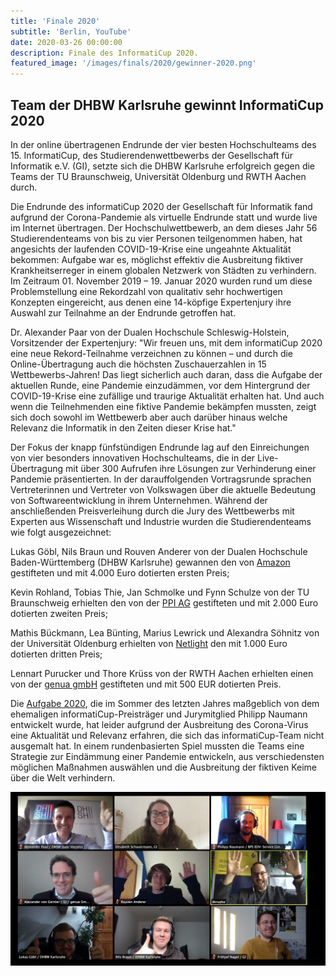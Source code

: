 ```yaml
---
title: 'Finale 2020'
subtitle: 'Berlin, YouTube'
date: 2020-03-26 00:00:00
description: Finale des InformatiCup 2020.
featured_image: '/images/finals/2020/gewinner-2020.png'
---
```


## Team der DHBW Karlsruhe gewinnt InformatiCup 2020 ##

In der online übertragenen Endrunde der vier besten Hochschulteams des 15. InformatiCup, des Studierendenwettbewerbs der Gesellschaft für Informatik e.V. (GI), setzte sich die DHBW Karlsruhe erfolgreich gegen die Teams der TU Braunschweig, Universität Oldenburg und RWTH Aachen durch.

Die Endrunde des informatiCup 2020 der Gesellschaft für Informatik fand aufgrund der Corona-Pandemie als virtuelle Endrunde statt und wurde live im Internet übertragen. Der Hochschulwettbewerb, an dem dieses Jahr 56 Studierendenteams von bis zu vier Personen teilgenommen haben, hat angesichts der laufenden COVID-19-Krise eine ungeahnte Aktualität bekommen: Aufgabe war es, möglichst effektiv die Ausbreitung fiktiver Krankheitserreger in einem globalen Netzwerk von Städten zu verhindern. Im Zeitraum 01. November 2019 – 19. Januar 2020 wurden rund um diese Problemstellung eine Rekordzahl von qualitativ sehr hochwertigen Konzepten eingereicht, aus denen eine 14-köpfige Expertenjury ihre Auswahl zur Teilnahme an der Endrunde getroffen hat.

Dr. Alexander Paar von der Dualen Hochschule Schleswig-Holstein, Vorsitzender der Expertenjury: "Wir freuen uns, mit dem informatiCup 2020 eine neue Rekord-Teilnahme verzeichnen zu können – und durch die Online-Übertragung auch die höchsten Zuschauerzahlen in 15 Wettbewerbs-Jahren! Das liegt sicherlich auch daran, dass die Aufgabe der aktuellen Runde, eine Pandemie einzudämmen, vor dem Hintergrund der COVID-19-Krise eine zufällige und traurige Aktualität erhalten hat. Und auch wenn die Teilnehmenden eine fiktive Pandemie bekämpfen mussten, zeigt sich doch sowohl im Wettbewerb aber auch darüber hinaus welche Relevanz die Informatik in den Zeiten dieser Krise hat."

Der Fokus der knapp fünfstündigen Endrunde lag auf den Einreichungen von vier besonders innovativen Hochschulteams, die in der Live-Übertragung mit über 300 Aufrufen ihre Lösungen zur Verhinderung einer Pandemie präsentierten. In der darauffolgenden Vortragsrunde sprachen Vertreterinnen und Vertreter von Volkswagen über die aktuelle Bedeutung von Softwareentwicklung in ihrem Unternehmen. Während der anschließenden Preisverleihung durch die Jury des Wettbewerbs mit Experten aus Wissenschaft und Industrie wurden die Studierendenteams wie folgt ausgezeichnet:

Lukas Göbl, Nils Braun und Rouven Anderer von der Dualen Hochschule Baden-Württemberg (DHBW Karlsruhe) gewannen den von [Amazon](https://amazon.jobs/) gestifteten und mit 4.000 Euro dotierten ersten Preis;

Kevin Rohland, Tobias Thie, Jan Schmolke und Fynn Schulze von der TU Braunschweig erhielten den von der [PPI AG](http://www.ppi.de/) gestifteten und mit 2.000 Euro dotierten zweiten Preis;

Mathis Bückmann, Lea Bünting, Marius Lewrick und Alexandra Söhnitz von der Universität Oldenburg erhielten von [Netlight](https://www.netlight.com/) den mit 1.000 Euro dotierten dritten Preis;

Lennart Purucker und Thore Krüss von der RWTH Aachen erhielten einen von der [genua gmbH](https://www.genua.de/) gestifteten und mit 500 EUR dotierten Preis.

Die [Aufgabe 2020](https://github.com/InformatiCup/InformatiCup2020/blob/master/Pandemie.pdf), die im Sommer des letzten Jahres maßgeblich von dem ehemaligen informatiCup-Preisträger und Jurymitglied Philipp Naumann entwickelt wurde, hat leider aufgrund der Ausbreitung des Corona-Virus eine Aktualität und Relevanz erfahren, die sich das informatiCup-Team nicht ausgemalt hat. In einem rundenbasierten Spiel mussten die Teams eine Strategie zur Eindämmung einer Pandemie entwickeln, aus verschiedensten möglichen Maßnahmen auswählen und die Ausbreitung der fiktiven Keime über die Welt verhindern.

<div class="gallery" data-columns="1">
	<img src="/images/finals/2020/gewinner-2020.png">
</div>
